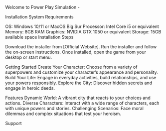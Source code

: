 Welcome to Power Play Simulation - 

Installation
System Requirements

OS: Windows 10/11 or MacOS Big Sur
Processor: Intel Core i5 or equivalent
Memory: 8GB RAM
Graphics: NVIDIA GTX 1050 or equivalent
Storage: 15GB available space
Installation Steps

Download the installer from [Official Website].
Run the installer and follow the on-screen instructions.
Once installed, open the game from your desktop or start menu.

Getting Started
Create Your Character: Choose from a variety of superpowers and customize your character’s appearance and personality.
Build Your Life: Engage in everyday activities, build relationships, and use your powers responsibly.
Explore the City: Discover hidden secrets and engage in heroic deeds.

Features
Dynamic World: A vibrant city that reacts to your choices and actions.
Diverse Characters: Interact with a wide range of characters, each with unique powers and stories.
Challenging Scenarios: Face moral dilemmas and complex situations that test your heroism.

Support
